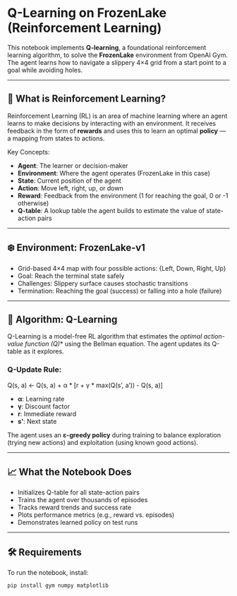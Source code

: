 # Q-Learning on FrozenLake (Reinforcement Learning)

This notebook implements **Q-learning**, a foundational reinforcement learning algorithm, to solve the **FrozenLake** environment from OpenAI Gym. The agent learns how to navigate a slippery 4×4 grid from a start point to a goal while avoiding holes.

---

## 🤖 What is Reinforcement Learning?

Reinforcement Learning (RL) is an area of machine learning where an agent learns to make decisions by interacting with an environment. It receives feedback in the form of **rewards** and uses this to learn an optimal **policy** — a mapping from states to actions.

Key Concepts:
- **Agent**: The learner or decision-maker
- **Environment**: Where the agent operates (FrozenLake in this case)
- **State**: Current position of the agent
- **Action**: Move left, right, up, or down
- **Reward**: Feedback from the environment (1 for reaching the goal, 0 or -1 otherwise)
- **Q-table**: A lookup table the agent builds to estimate the value of state-action pairs

---

## ❄️ Environment: FrozenLake-v1

- Grid-based 4×4 map with four possible actions: {Left, Down, Right, Up}
- Goal: Reach the terminal state safely
- Challenges: Slippery surface causes stochastic transitions
- Termination: Reaching the goal (success) or falling into a hole (failure)

---

## 🧠 Algorithm: Q-Learning

Q-Learning is a model-free RL algorithm that estimates the **optimal action-value function (Q*)** using the Bellman equation. The agent updates its Q-table as it explores.

### Q-Update Rule:

Q(s, a) ← Q(s, a) + α * [r + γ * max(Q(s’, a’)) - Q(s, a)]

- **α**: Learning rate
- **γ**: Discount factor
- **r**: Immediate reward
- **s'**: Next state

The agent uses an **ε-greedy policy** during training to balance exploration (trying new actions) and exploitation (using known good actions).

---

## 📈 What the Notebook Does

- Initializes Q-table for all state-action pairs
- Trains the agent over thousands of episodes
- Tracks reward trends and success rate
- Plots performance metrics (e.g., reward vs. episodes)
- Demonstrates learned policy on test runs

---

## 🛠 Requirements

To run the notebook, install:

```bash
pip install gym numpy matplotlib

